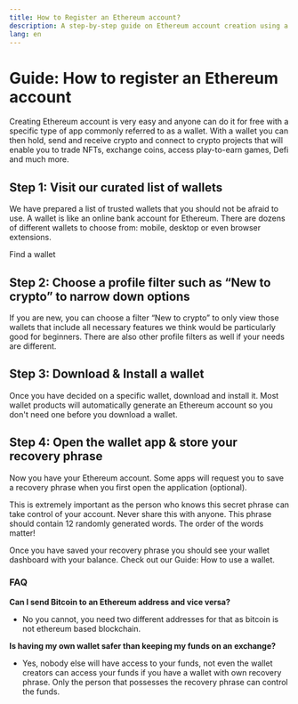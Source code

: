 ```yaml
---
title: How to Register an Ethereum account?
description: A step-by-step guide on Ethereum account creation using a wallet.
lang: en
---
```


# Guide: How to register an Ethereum account

Creating Ethereum account is very easy and anyone can do it for free with a specific type of app commonly referred to as a wallet. With a wallet you can then hold, send and receive crypto and connect to crypto projects that will enable you to trade NFTs, exchange coins, access play-to-earn games, Defi and much more. 

## Step 1: Visit our curated list of wallets

We have prepared a list of trusted wallets that you should not be afraid to use. A wallet is like an online bank account for Ethereum. There are dozens of different wallets to choose from: mobile, desktop or even browser extensions.

<ButtonLink to="/wallets/find-wallet/">
  Find a wallet
</ButtonLink>

## Step 2: Choose a profile filter such as “New to crypto” to narrow down options

If you are new, you can choose a filter “New to crypto” to only view those wallets that include all necessary features we think would be particularly good for beginners. There are also other profile filters as well if your needs are different.

## Step 3: Download & Install a wallet

Once you have decided on a specific wallet, download and install it. Most wallet products will automatically generate an Ethereum account so you don't need one before you download a wallet. 

## Step 4: Open the wallet app & store your recovery phrase

Now you have your Ethereum account. Some apps will request you to save a recovery phrase when you first open the application (optional). 

This is extremely important as the person who knows this secret phrase can take control of your account. Never share this with anyone. This phrase should contain 12 randomly generated words. The order of the words matter!

Once you have saved your recovery phrase you should see your wallet dashboard with your balance. Check out our Guide: How to use a wallet.

### FAQ

**Can I send Bitcoin to an Ethereum address and vice versa?**

- No you cannot, you need two different addresses for that as bitcoin is not ethereum based blockchain.

**Is having my own wallet safer than keeping my funds on an exchange?**

- Yes, nobody else will have access to your funds, not even the wallet creators can access your funds if you have a wallet with own recovery phrase. Only the person that possesses the recovery phrase can control the funds.
